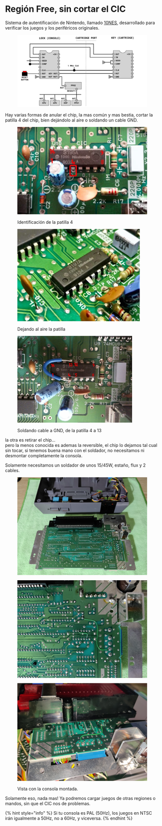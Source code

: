 # Región Free, sin cortar el CIC

Sistema de autentificación de Nintendo, llamado [10NES](https://es.wikipedia.org/wiki/10NES), desarrollado para verificar los juegos y los periféricos originales.

<figure><img src="../.gitbook/assets/image (95).png" alt=""><figcaption></figcaption></figure>

Hay varias formas de anular el chip, la mas común y mas bestia, cortar la patilla 4 del chip, bien dejándolo al aire o soldando un cable GND.&#x20;

<figure><img src="../.gitbook/assets/image (96).png" alt=""><figcaption><p>Identificación de la patilla 4</p></figcaption></figure>

<figure><img src="../.gitbook/assets/image (97).png" alt=""><figcaption><p>Dejando al aire la patilla</p></figcaption></figure>

<figure><img src="../.gitbook/assets/image (99).png" alt="" width="375"><figcaption><p>Soldando cable a GND, de la patilla 4 a 13</p></figcaption></figure>

la otra es retirar el chip... \
pero la menos conocida es ademas la reversible, el chip lo dejamos tal cual sin tocar, si tenemos buena mano con el soldador, no necesitamos ni desmontar completamente la consola.&#x20;

Solamente necesitamos un soldador de unos 15/45W, estaño, flux y 2 cables.

<figure><img src="../.gitbook/assets/image (102).png" alt=""><figcaption></figcaption></figure>

<figure><img src="../.gitbook/assets/image (100).png" alt=""><figcaption></figcaption></figure>

<figure><img src="../.gitbook/assets/image (101).png" alt=""><figcaption><p>Vista con la consola montada.</p></figcaption></figure>

Solamente eso, nada mas! Ya podremos cargar juegos de otras regiones o mandos, sin que el CIC nos de problemas.&#x20;

{% hint style="info" %}
Si tu consola es PAL (50Hz), los juegos en NTSC irán igualmente a 50Hz, no a 60Hz, y viceversa.&#x20;
{% endhint %}
